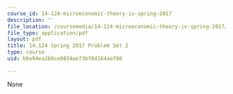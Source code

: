 ```yaml
---
course_id: 14-124-microeconomic-theory-iv-spring-2017
description: ''
file_location: /coursemedia/14-124-microeconomic-theory-iv-spring-2017/b6e94ea260ce8834aef3bf84164aef08_MIT14_124S17_Pset2.pdf
file_type: application/pdf
layout: pdf
title: 14.124 Spring 2017 Problem Set 2
type: course
uid: b6e94ea260ce8834aef3bf84164aef08

---
```

None